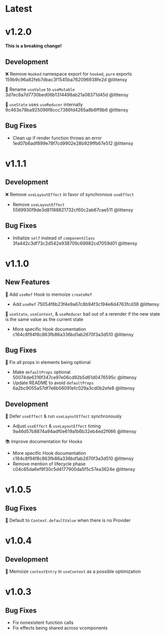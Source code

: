 # Latest

# v1.2.0

**This is a breaking change!**

## Development

❌ Remove `Hooked` namespace export for `hooked`, `pure` exports 159b9c96a82feb7dbac3f1545ba762096938fe2d @littensy

🔨 Rename `useValue` to `useMutable` 3d7ec8a7d7730bed06b1314498ab21a08371d45d @littensy

🔨 `useState` uses `useReducer` internally 9c463e78ba925096f8ccc7386fd4265a8b6ff8b6 @littensy

## Bug Fixes

 - Clean up if render function throws an error 1ed07b6adf899e78f7cd9902e28b929ffb67e512 @littensy

# v1.1.1

## Development

❌ Remove `useLayoutEffect` in favor of synchronous `useEffect` 
 - Remove `useLayoutEffect` 5569930f9de3d81188821732cf60c2ab67cae511 @littensy

## Bug Fixes

 - Initialize `self` instead of `componentClass` 3fa442c3df73c2d542e938709c69982cd7059d01 @littensy
 
# v1.1.0

## New Features

🌟 Add `useRef` Hook to memoize `createRef`
 - Add `useRef` 75054f6b23f4e9a67c8b94f3c194e6d4763fcd38 @littensy

🌟 `useState`, `useContext`, & `useReducer` bail out of a rerender if the new state is the same value as the current state
 - More specific Hook documentation c164c8f94f8c863fb86a336bd1ab2670f3a3d510 @littensy

## Bug Fixes

🐞 Fix all props in elements being optional
 - Make `defaultProps` optional 50074de6316f347ce97e06cd92b5d61d0476595c @littensy
 - Update README to avoid `defaultProps` 6a2bc9055a57df7e6b56091efc029a3cd0b2efe8 @littensy

## Development

🌟 Defer `useEffect` & run `useLayoutEffect` synchronously
 - Adjust `useEffect` & `useLayoutEffect` timing 9a46d57b8874a94adf0e619a1b6b32eb4ed2f666 @littensy

📚 Improve documentation for Hooks
 - More specific Hook documentation c164c8f94f8c863fb86a336bd1ab2670f3a3d510 @littensy
 - Remove mention of lifecycle phase c04c65da6ef9f30c5d4177900da5f5c57ea3624e @littensy

# v1.0.5

## Bug Fixes

🌟 Default to `Context.defaultValue` when there is no Provider

# v1.0.4

## Development

🌟 Memoize `contextEntry` in `useContext` as a possible optimization

# v1.0.3

## Bug Fixes

 - Fix nonexistent function calls
 - Fix effects being shared across vcomponents

